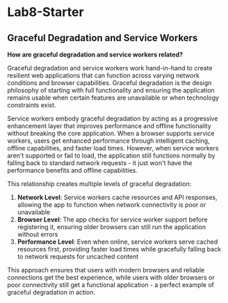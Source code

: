 # Lab8-Starter

## Graceful Degradation and Service Workers

**How are graceful degradation and service workers related?**

Graceful degradation and service workers work hand-in-hand to create resilient web applications that can function across varying network conditions and browser capabilities. Graceful degradation is the design philosophy of starting with full functionality and ensuring the application remains usable when certain features are unavailable or when technology constraints exist.

Service workers embody graceful degradation by acting as a progressive enhancement layer that improves performance and offline functionality without breaking the core application. When a browser supports service workers, users get enhanced performance through intelligent caching, offline capabilities, and faster load times. However, when service workers aren't supported or fail to load, the application still functions normally by falling back to standard network requests - it just won't have the performance benefits and offline capabilities.

This relationship creates multiple levels of graceful degradation:
1. **Network Level**: Service workers cache resources and API responses, allowing the app to function when network connectivity is poor or unavailable
2. **Browser Level**: The app checks for service worker support before registering it, ensuring older browsers can still run the application without errors  
3. **Performance Level**: Even when online, service workers serve cached resources first, providing faster load times while gracefully falling back to network requests for uncached content

This approach ensures that users with modern browsers and reliable connections get the best experience, while users with older browsers or poor connectivity still get a functional application - a perfect example of graceful degradation in action.